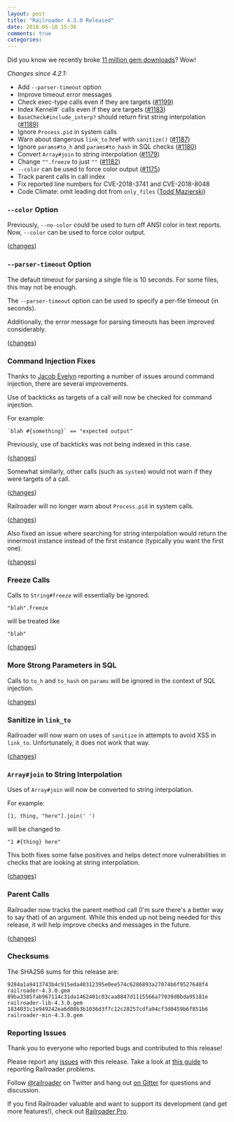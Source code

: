 ```yaml
---
layout: post
title: "Railroader 4.3.0 Released"
date: 2018-05-10 15:36
comments: true
categories: 
---
```


Did you know we recently broke [11 million gem downloads](http://bestgems.org/gems/railroader)? Wow!

*Changes since 4.2.1:*

* Add `--parser-timeout` option
* Improve timeout error messages
* Check exec-type calls even if they are targets ([#1199](https://github.com/presidentbeef/railroader/issues/1199))
* Index Kernel#\` calls even if they are targets ([#1183](https://github.com/presidentbeef/railroader/issues/1183))
* `BaseCheck#include_interp?` should return first string interpolation ([#1189](https://github.com/presidentbeef/railroader/issues/1189))
* Ignore `Process.pid` in system calls
* Warn about dangerous `link_to` href with `sanitize()` ([#1187](https://github.com/presidentbeef/railroader/issues/1187))
* Ignore `params#to_h` and `params#to_hash` in SQL checks ([#1180](https://github.com/presidentbeef/railroader/issues/1180))
* Convert `Array#join` to string interpolation ([#1179](https://github.com/presidentbeef/railroader/issues/1179))
* Change `"".freeze` to just `""` ([#1182](https://github.com/presidentbeef/railroader/issues/1182))
* `--color` can be used to force color output ([#1175](https://github.com/presidentbeef/railroader/issues/1175))
* Track parent calls in call index
* Fix reported line numbers for CVE-2018-3741 and CVE-2018-8048
* Code Climate: omit leading dot from `only_files` ([Todd Mazierski](https://github.com/toddmazierski))

### `--color` Option

Previously, `--no-color` could be used to turn off ANSI color in text reports. Now, `--color` can be used to force color output.

([changes](https://github.com/presidentbeef/railroader/pull/1176))

### `--parser-timeout` Option

The default timeout for parsing a single file is 10 seconds. For some files, this may not be enough.

The `--parser-timeout` option can be used to specify a per-file timeout (in seconds).

Additionally, the error message for parsing timeouts has been improved considerably.

([changes](https://github.com/presidentbeef/railroader/pull/1194))

### Command Injection Fixes

Thanks to [Jacob Evelyn](https://github.com/JacobEvelyn) reporting a number of issues around command injection, there are several improvements.

Use of backticks as targets of a call will now be checked for command injection.

For example:

    `blah #{something}` == "expected output"

Previously, use of backticks was not being indexed in this case.

([changes](https://github.com/presidentbeef/railroader/pull/1185))

Somewhat similarly, other calls (such as `system`) would not warn if they were targets of a call.

([changes](https://github.com/presidentbeef/railroader/pull/1200))

Railroader will no longer warn about `Process.pid` in system calls.

([changes](https://github.com/presidentbeef/railroader/commit/f9195312931caa49e369730a0798dad750150f76))

Also fixed an issue where searching for string interpolation would return the innermost instance instead of the first instance (typically you want the first one).

([changes](https://github.com/presidentbeef/railroader/pull/1195))

### Freeze Calls

Calls to `String#freeze` will essentially be ignored.

    "blah".freeze

will be treated like

    "blah"

([changes](https://github.com/presidentbeef/railroader/pull/1188)) 

### More Strong Parameters in SQL

Calls to `to_h` and `to_hash` on `params` will be ignored in the context of SQL injection.

([changes](https://github.com/presidentbeef/railroader/pull/1191))

### Sanitize in `link_to`

Railroader will now warn on uses of `sanitize` in attempts to avoid XSS in `link_to`. Unfortunately, it does not work that way.

([changes](https://github.com/presidentbeef/railroader/pull/1192))

### `Array#join` to String Interpolation

Uses of `Array#join` will now be converted to string interpolation.

For example:

    [1, thing, "here"].join(' ')

will be changed to

    "1 #{thing} here"

This both fixes some false positives and helps detect more vulnerabilities in checks that are looking at string interpolation.

([changes](https://github.com/presidentbeef/railroader/pull/1198))

### Parent Calls

Railroader now tracks the parent method call (I'm sure there's a better way to say that) of an argument. While this ended up not being needed for this release, it will help improve checks and messages in the future.

([changes](https://github.com/presidentbeef/railroader/pull/1193))

### Checksums

The SHA256 sums for this release are:

    9284a1a9413743b4c915eda40312395e0ee574c6286893a27074b6f9527648f4  railroader-4.3.0.gem
    89ba3385fab967114c31da1462401c03caa8847d1115566a77039d0bda95181e  railroader-lib-4.3.0.gem
    1834031c1e949242ea6d08b3b1036d3f7c12c28257cdfa94cf3d0459b6f851b6  railroader-min-4.3.0.gem

### Reporting Issues

Thank you to everyone who reported bugs and contributed to this release!

Please report any [issues](https://github.com/presidentbeef/railroader/issues) with this release. Take a look at [this guide](https://github.com/presidentbeef/railroader/wiki/How-to-Report-a-Railroader-Issue) to reporting Railroader problems.

Follow [@railroader](https://twitter.com/railroader) on Twitter and hang out [on Gitter](https://gitter.im/presidentbeef/railroader) for questions and discussion.

If you find Railroader valuable and want to support its development (and get more features!), check out [Railroader Pro](https://railroaderpro.com/).
